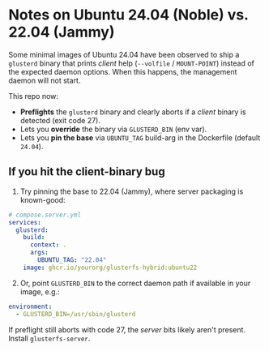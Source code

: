 
# Notes on Ubuntu 24.04 (Noble) vs. 22.04 (Jammy)

Some minimal images of Ubuntu 24.04 have been observed to ship a `glusterd` binary that prints *client* help
(`--volfile` / `MOUNT-POINT`) instead of the expected daemon options. When this happens, the management daemon will not start.

This repo now:

- **Preflights** the `glusterd` binary and clearly aborts if a *client* binary is detected (exit code 27).
- Lets you **override** the binary via `GLUSTERD_BIN` (env var).
- Lets you **pin the base** via `UBUNTU_TAG` build-arg in the Dockerfile (default `24.04`).

## If you hit the client-binary bug

1. Try pinning the base to 22.04 (Jammy), where server packaging is known-good:

```yaml
# compose.server.yml
services:
  glusterd:
    build:
      context: .
      args:
        UBUNTU_TAG: "22.04"
    image: ghcr.io/yourorg/glusterfs-hybrid:ubuntu22
```

2. Or, point `GLUSTERD_BIN` to the correct daemon path if available in your image, e.g.:

```yaml
environment:
  - GLUSTERD_BIN=/usr/sbin/glusterd
```

If preflight still aborts with code 27, the *server* bits likely aren't present. Install `glusterfs-server`.
